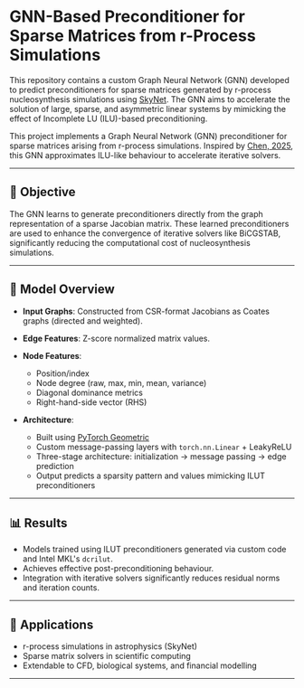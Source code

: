 # GNN-Based Preconditioner for Sparse Matrices from r-Process Simulations

This repository contains a custom Graph Neural Network (GNN) developed to predict preconditioners for sparse matrices generated by r-process nucleosynthesis simulations using [SkyNet](https://bitbucket.org/jlippuner/skynet/). The GNN aims to accelerate the solution of large, sparse, and asymmetric linear systems by mimicking the effect of Incomplete LU (ILU)-based preconditioning.

This project implements a Graph Neural Network (GNN) preconditioner for sparse matrices arising from r-process simulations. Inspired by [Chen, 2025](https://arxiv.org/abs/2406.00809), this GNN approximates ILU-like behaviour to accelerate iterative solvers.


---

## 🚀 Objective

The GNN learns to generate preconditioners directly from the graph representation of a sparse Jacobian matrix. These learned preconditioners are used to enhance the  convergence of iterative solvers like BiCGSTAB, significantly reducing the computational cost of nucleosynthesis simulations.

---

## 🧠 Model Overview

- **Input Graphs**: Constructed from CSR-format Jacobians as Coates graphs (directed and weighted).
- **Edge Features**: Z-score normalized matrix values.
- **Node Features**:
  - Position/index
  - Node degree (raw, max, min, mean, variance)
  - Diagonal dominance metrics
  - Right-hand-side vector (RHS)

- **Architecture**:
  - Built using [PyTorch Geometric](https://pytorch-geometric.readthedocs.io/)
  - Custom message-passing layers with `torch.nn.Linear` + LeakyReLU
  - Three-stage architecture: initialization → message passing → edge prediction
  - Output predicts a sparsity pattern and values mimicking ILUT preconditioners

---

## 📊 Results

- Models trained using ILUT preconditioners generated via custom code and Intel MKL's `dcrilut`.
- Achieves effective post-preconditioning behaviour.
- Integration with iterative solvers significantly reduces residual norms and iteration counts.

---

## 🔧 Applications

- r-process simulations in astrophysics (SkyNet)
- Sparse matrix solvers in scientific computing
- Extendable to CFD, biological systems, and financial modelling

---


